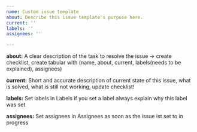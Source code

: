 ```yaml
---
name: Custom issue template
about: Describe this issue template's purpose here.
current: ''
labels: ''
assignees: ''

---
```


**about:**
A clear description of the task to resolve the issue -> create checklist, create tabular with (name, about, current, labels(needs to be explained), assignees)

**current:**
Short and accurate description of current state of this issue, what is solved, what is still not working, update checklist!

**labels:**
Set labels in Labels if you set a label always explain why this label was set

**assignees:**
Set assignees in Assignees as soon as the issue ist set to in progress

